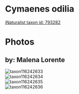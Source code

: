 
Cymaenes odilia
===============
  
[iNaturalist taxon id: 793282](https://www.inaturalist.org/taxa/793282)
# Photos

## by: Malena Lorente
  
![taxon116242633](https://inaturalist-open-data.s3.amazonaws.com/photos/124529451/medium.jpg)  
![taxon116242634](https://inaturalist-open-data.s3.amazonaws.com/photos/124529483/medium.jpg)  
![taxon116242635](https://inaturalist-open-data.s3.amazonaws.com/photos/124529518/medium.jpg)  
![taxon116242636](https://inaturalist-open-data.s3.amazonaws.com/photos/124529550/medium.jpg)